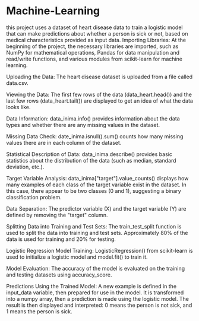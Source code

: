 # Machine-Learning
this project uses a dataset of heart disease data to train 
a logistic model that can make predictions about whether a person is sick or not, based on medical characteristics provided as input data.
Importing Libraries: At the beginning of the project, the necessary libraries are imported, such as NumPy for mathematical operations, 
Pandas for data manipulation and read/write functions,
and various modules from scikit-learn for machine learning.

Uploading the Data: The heart disease dataset is uploaded from a file called data.csv.

Viewing the Data: The first few rows of the data (data_heart.head()) and the last few rows (data_heart.tail()) are displayed to get an idea of what the data looks like.

Data Information: data_inima.info() provides information about the data types and whether there are any missing values in the dataset.

Missing Data Check: date_inima.isnull().sum() counts how many missing values there are in each column of the dataset.

Statistical Description of Data: data_inima.describe() provides basic statistics about the distribution of the data (such as median, standard deviation, etc.).

Target Variable Analysis: data_inima["target"].value_counts() displays how many examples of each class of the target variable exist in the dataset. 
In this case, there appear to be two classes (0 and 1), suggesting a binary classification problem.

Data Separation: The predictor variable (X) and the target variable (Y) are defined by removing the "target" column.

Splitting Data into Training and Test Sets: The train_test_split function is used to split the data into training and test sets. Approximately 80% of the data is used
for training and 20% for testing.

Logistic Regression Model Training: LogisticRegression() from scikit-learn is used to initialize a logistic model and model.fit() to train it.

Model Evaluation: The accuracy of the model is evaluated on the training and testing datasets using accuracy_score.

Predictions Using the Trained Model: A new example is defined in the input_data variable, then prepared for use in the model.
It is transformed into a numpy array, then a prediction is made using the logistic model. The result is then displayed and interpreted: 0 means the person is not sick, and 1 means the person is sick.
